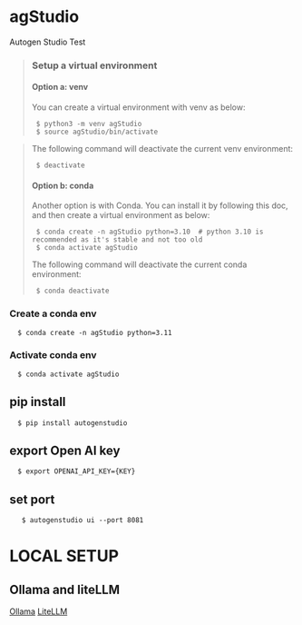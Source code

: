 # agStudio
Autogen Studio Test

> ### Setup a virtual environment
> #### Option a: venv
> You can create a virtual environment with venv as below:
>
>      $ python3 -m venv agStudio
>      $ source agStudio/bin/activate

> The following command will deactivate the current venv environment:
>
>      $ deactivate
>
> #### Option b: conda
> Another option is with Conda. You can install it by following this doc, and then create a virtual environment as below:
>
>      $ conda create -n agStudio python=3.10  # python 3.10 is recommended as it's stable and not too old
>      $ conda activate agStudio
>
> The following command will deactivate the current conda environment:
>
>      $ conda deactivate
>
### Create a conda env

      $ conda create -n agStudio python=3.11

### Activate conda env

      $ conda activate agStudio

## pip install
      $ pip install autogenstudio


## export Open AI key
      $ export OPENAI_API_KEY={KEY}

 ## set port
       $ autogenstudio ui --port 8081


# LOCAL SETUP
## Ollama and liteLLM
[Ollama](https://ollama.ai/)
[LiteLLM](https://github.com/BerriAI/litellm)
